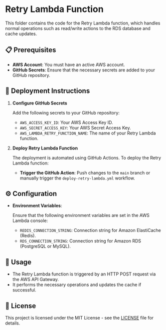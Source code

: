 # Retry Lambda Function

This folder contains the code for the Retry Lambda function, which handles normal operations such as read/write actions to the RDS database and cache updates.

## 📋 Prerequisites

- **AWS Account**: You must have an active AWS account.
- **GitHub Secrets**: Ensure that the necessary secrets are added to your GitHub repository.

## 🔧 Deployment Instructions

1. **Configure GitHub Secrets**

   Add the following secrets to your GitHub repository:

   - `AWS_ACCESS_KEY_ID`: Your AWS Access Key ID.
   - `AWS_SECRET_ACCESS_KEY`: Your AWS Secret Access Key.
   - `AWS_LAMBDA_RETRY_FUNCTION_NAME`: The name of your Retry Lambda function.

2. **Deploy Retry Lambda Function**

   The deployment is automated using GitHub Actions. To deploy the Retry Lambda function:

   - **Trigger the GitHub Action**: Push changes to the `main` branch or manually trigger the `deploy-retry-lambda.yml` workflow.

## ⚙️ Configuration

- **Environment Variables**:

  Ensure that the following environment variables are set in the AWS Lambda console:

  - `REDIS_CONNECTION_STRING`: Connection string for Amazon ElastiCache (Redis).
  - `RDS_CONNECTION_STRING`: Connection string for Amazon RDS (PostgreSQL or MySQL).

## 📘 Usage

- The Retry Lambda function is triggered by an HTTP POST request via the AWS API Gateway.
- It performs the necessary operations and updates the cache if successful.

## 📝 License

This project is licensed under the MIT License - see the [LICENSE](../LICENSE) file for details.
